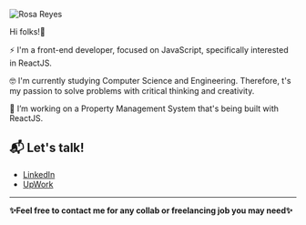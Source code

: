 ![Rosa Reyes](https://user-images.githubusercontent.com/63470281/130644619-ebca6811-f799-4474-b86f-fecc6e26f11e.jpg)

Hi folks!👋

⚡ I'm a front-end developer, focused on JavaScript, specifically interested in ReactJS. 

🤓 I'm currently studying Computer Science and Engineering. Therefore, t's my passion to solve problems with critical thinking and creativity.

🔭 I’m working on a Property Management System that's being built with ReactJS.

## 📬 Let's talk!

- [LinkedIn](https://www.linkedin.com/in/rosaareyesc/)
- [UpWork](https://www.upwork.com/freelancers/~01bcf3b51bb38b47a8)

---

**✨Feel free to contact me for any collab or freelancing job you may need✨**
<!--
**rosareyes/rosareyes** is a ✨ _special_ ✨ repository because its `README.md` (this file) appears on your GitHub profile.

Here are some ideas to get you started:

- 
- 🌱 I’m currently learning ...
- 👯 I’m looking to collaborate on ...
- 🤔 I’m looking for help with ...
- 💬 Ask me about ...
- 📫 How to reach me: ...
- 😄 Pronouns: ...
- ⚡ Fun fact: ...
-->
